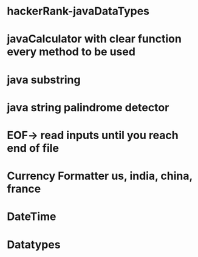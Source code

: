 # hackerRank-javaDataTypes
# javaCalculator with clear function every method to be used
#
# java substring 

# java string palindrome detector
# EOF-> read inputs  until you reach end of file
# Currency Formatter us, india, china, france
# DateTime 
# Datatypes

